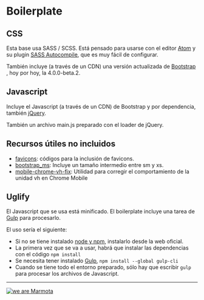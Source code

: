 # Boilerplate

## CSS

Esta base usa SASS / SCSS. Está pensado para usarse con el editor [Atom](https://atom.io/) y su plugin [SASS Autocompile](https://atom.io/packages/sass-autocompile), que es muy fácil de configurar.

También incluye (a través de un CDN) una versión actualizada de [Bootstrap](http://getbootstrap.com/) , hoy por hoy, la 4.0.0-beta.2.

## Javascript

Incluye el Javascript (a través de un CDN) de Bootstrap y por dependencia, también [jQuery](https://jquery.com/).

También un archivo main.js preparado con el loader de jQuery.

## Recursos útiles no incluidos

 * [favicons](https://gist.github.com/jamesflorentino/3769868): códigos para la inclusión de favicons.
 * [bootstrap_ms](https://gist.github.com/firepol/7942411): Incluye un tamaño intermedio entre sm y xs.
 * [mobile-chrome-vh-fix](https://github.com/Stanko/mobile-chrome-vh-fix): Utilidad para corregir el comportamiento de la unidad vh en Chrome Mobile

## Uglify

El Javascript que se usa está minificado. El boilerplate incluye una tarea de [Gulp](http://gulpjs.com/) para procesarlo.

El uso sería el siguiente:

- Si no se tiene instalado [node y npm](http://www.nodejs.org), instalarlo desde la web oficial. 
- La primera vez que se va a usar, habrá que instalar las dependencias con el código ``npm install``
- Se necesita tener instalado [Gulp](http://gulpjs.com/), ``npm install --global gulp-cli``
- Cuando se tiene todo el entorno preparado, sólo hay que escribir ``gulp`` para procesar los archivos de Javascript.

---
[![we are Marmota](http://res.wearemarmota.com/logo-1.svg)](http://www.wearemarmota.com)
